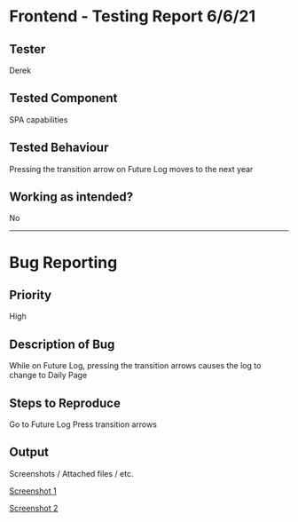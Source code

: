 # Frontend - Testing Report 6/6/21

## Tester
Derek

## Tested Component
SPA capabilities

## Tested Behaviour
Pressing the transition arrow on Future Log moves to the next year

## Working as intended?
No

<hr>

# Bug Reporting

## Priority
High

## Description of Bug
While on Future Log, pressing the transition arrows causes the log to change to Daily Page

## Steps to Reproduce
Go to Future Log
Press transition arrows

## Output 
Screenshots / Attached files / etc.

[Screenshot 1](Testing%20Report%20Images/[Bug%20Derek%202]%20-%20Future%20to%20Daily_1.jpg)

[Screenshot 2](Testing%20Report%20Images/[Bug%20Derek%202]%20-%20Future%20to%20Daily_2.jpg)
